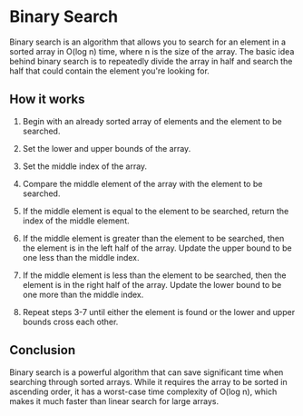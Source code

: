# Binary Search

Binary search is an algorithm that allows you to search for an element in a sorted array in O(log n) time, where n is the size of the array. The basic idea behind binary search is to repeatedly divide the array in half and search the half that could contain the element you're looking for.

## How it works

1. Begin with an already sorted array of elements and the element to be searched.

2. Set the lower and upper bounds of the array.

3. Set the middle index of the array.

4. Compare the middle element of the array with the element to be searched.

5. If the middle element is equal to the element to be searched, return the index of the middle element.

6. If the middle element is greater than the element to be searched, then the element is in the left half of the array. Update the upper bound to be one less than the middle index.

7. If the middle element is less than the element to be searched, then the element is in the right half of the array. Update the lower bound to be one more than the middle index.

8. Repeat steps 3-7 until either the element is found or the lower and upper bounds cross each other.



## Conclusion

Binary search is a powerful algorithm that can save significant time when searching through sorted arrays. While it requires the array to be sorted in ascending order, it has a worst-case time complexity of O(log n), which makes it much faster than linear search for large arrays.
